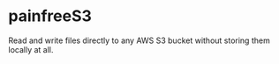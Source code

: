 # painfreeS3
Read and write files directly to any AWS S3 bucket without storing them locally at all.
